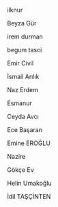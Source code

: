 ilknur

Beyza Gür

irem durman

begum tasci

Emir Civil

İsmail Arılık

Naz Erdem

Esmanur

Ceyda Avcı

Ece Başaran

Emine EROĞLU

Nazire

Gökçe Ev

Helin Umakoğlu

İdil TAŞÇİNTEN
